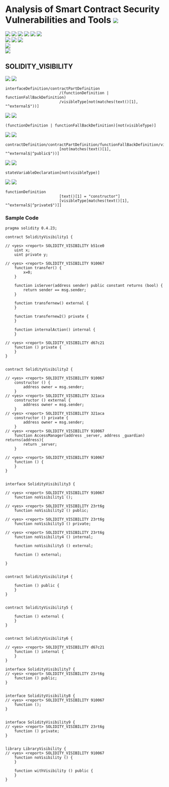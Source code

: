 # Analysis of Smart Contract Security Vulnerabilities and Tools ![](https://img.shields.io/badge/-Live-brightgreen)
![](https://img.shields.io/badge/Batch-UG21CYS-lightgreen) ![](https://img.shields.io/badge/Batch-PG21CYS-green) ![](https://img.shields.io/badge/Batch-UG22CYS-lightgreen) ![](https://img.shields.io/badge/Batch-PG21CYS-green) ![](https://img.shields.io/badge/Batch-PhD-darkgreen) ![](https://img.shields.io/badge/-B_RIG-darkgreen)<br/>   ![](https://img.shields.io/badge/BlockchainCourse-21CY712-green)  ![](https://img.shields.io/badge/-M.Tech_Dissertation-blue) ![](https://img.shields.io/badge/Focus-Smart_Contract_Security-yellow) <br/>
![](https://img.shields.io/badge/Blockchain-Ethereum-blue)   <br/> 
![](https://img.shields.io/badge/Language-Solidity-blue)

## SOLIDITY_VISIBILITY

![](https://img.shields.io/badge/Pattern_ID-23rt6g-gold) ![](https://img.shields.io/badge/Severity-1-brown) 

```
interfaceDefinition/contractPartDefinition
                        /(functionDefinition | functionFallBackDefinition)
                        /visibleType[not(matches(text()[1], "^external$"))]
```

![](https://img.shields.io/badge/Pattern_ID-910067-gold) ![](https://img.shields.io/badge/Severity-1-brown) 

```
(functionDefinition | functionFallBackDefinition)[not(visibleType)]
```

![](https://img.shields.io/badge/Pattern_ID-d67c21-gold) ![](https://img.shields.io/badge/Severity-1-brown) 

```
contractDefinition/contractPartDefinition/functionFallBackDefinition/visibleType
                        [not(matches(text()[1], "^external$|^public$"))]
```


![](https://img.shields.io/badge/Pattern_ID-b51ce0-gold) ![](https://img.shields.io/badge/Severity-1-brown) 

```
stateVariableDeclaration[not(visibleType)]
```


![](https://img.shields.io/badge/Pattern_ID-321aca-gold) ![](https://img.shields.io/badge/Severity-1-brown) 

```
functionDefinition
                        [text()[1] = "constructor"]
                        [visibleType[matches(text()[1], "^external$|^private$")]]
```

### Sample Code

```
pragma solidity 0.4.23;

contract SolidityVisibility1 {

// <yes> <report> SOLIDITY_VISIBILITY b51ce0
    uint x;
    uint private y;

// <yes> <report> SOLIDITY_VISIBILITY 910067
    function transfer() {
        x=0;
    }

    function isServer(address sender) public constant returns (bool) {
        return sender == msg.sender;
    }

    function transfernew() external {
    }

    function transfernew2() private {
    }

    function internalAction() internal {
    }

// <yes> <report> SOLIDITY_VISIBILITY d67c21
    function () private {
    }
}


contract SolidityVisibility2 {

// <yes> <report> SOLIDITY_VISIBILITY 910067
    constructor () {
        address owner = msg.sender;
    }
// <yes> <report> SOLIDITY_VISIBILITY 321aca
    constructor () external {
        address owner = msg.sender;
    }
// <yes> <report> SOLIDITY_VISIBILITY 321aca
    constructor () private {
        address owner = msg.sender;
    }
// <yes> <report> SOLIDITY_VISIBILITY 910067
    function AccessManager(address _server, address _guardian) returns(address){
        return _server;
    }

// <yes> <report> SOLIDITY_VISIBILITY 910067
    function () {
    }
}


interface SolidityVisibility3 {

// <yes> <report> SOLIDITY_VISIBILITY 910067
    function noVisibility1 ();

// <yes> <report> SOLIDITY_VISIBILITY 23rt6g
    function noVisibility2 () public;

// <yes> <report> SOLIDITY_VISIBILITY 23rt6g
    function noVisibility3 () private;

// <yes> <report> SOLIDITY_VISIBILITY 23rt6g
    function noVisibility4 () internal;

    function noVisibility5 () external;

    function () external;

} 


contract SolidityVisibility4 {

    function () public {
    }
}


contract SolidityVisibility5 {

    function () external {
    }
}


contract SolidityVisibility6 {

// <yes> <report> SOLIDITY_VISIBILITY d67c21
    function () internal {
    }
}

interface SolidityVisibility7 {
// <yes> <report> SOLIDITY_VISIBILITY 23rt6g
    function () public;
} 


interface SolidityVisibility8 {
// <yes> <report> SOLIDITY_VISIBILITY 910067
    function ();
} 


interface SolidityVisibility9 {
// <yes> <report> SOLIDITY_VISIBILITY 23rt6g
    function () private;
} 


library LibraryVisibility {
// <yes> <report> SOLIDITY_VISIBILITY 910067
    function noVisibility () {
    }

    function withVisibility () public {
    }
}
```
